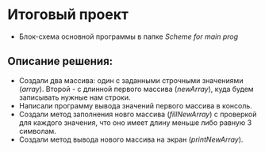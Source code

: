 # Итоговый проект

- Блок-схема основной программы в папке *Scheme for main prog*

## Описание решения:
- Создали два массива: один с заданными строчными значениями (*array*). Второй - с длинной первого массива (*newArray*), куда будем записывать нужные нам строки.
- Написали программу вывода значений первого массива в консоль.
- Создали метод заполнения новго массива (*fillNewArray*) с проверкой для каждого значения, что оно имеет длину меньше либо равную 3 символам.
- Создали метод вывода нового массива на экран (*printNewArray*).
